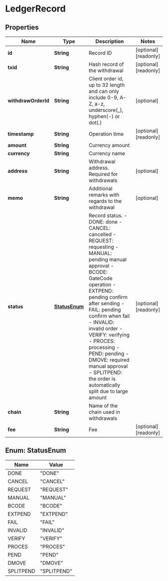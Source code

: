 
# LedgerRecord

## Properties

Name | Type | Description | Notes
------------ | ------------- | ------------- | -------------
**id** | **String** | Record ID |  [optional] [readonly]
**txid** | **String** | Hash record of the withdrawal |  [optional] [readonly]
**withdrawOrderId** | **String** | Client order id, up to 32 length and can only include 0-9, A-Z, a-z, underscore(_), hyphen(-) or dot(.)  |  [optional]
**timestamp** | **String** | Operation time |  [optional] [readonly]
**amount** | **String** | Currency amount | 
**currency** | **String** | Currency name | 
**address** | **String** | Withdrawal address. Required for withdrawals |  [optional]
**memo** | **String** | Additional remarks with regards to the withdrawal |  [optional]
**status** | [**StatusEnum**](#StatusEnum) | Record status.  - DONE: done - CANCEL: cancelled - REQUEST: requesting - MANUAL: pending manual approval - BCODE: GateCode operation - EXTPEND: pending confirm after sending - FAIL: pending confirm when fail - INVALID: invalid order - VERIFY: verifying - PROCES: processing - PEND: pending - DMOVE: required manual approval - SPLITPEND: the order is automatically split due to large amount |  [optional] [readonly]
**chain** | **String** | Name of the chain used in withdrawals | 
**fee** | **String** | Fee |  [optional] [readonly]

## Enum: StatusEnum

Name | Value
---- | -----
DONE | &quot;DONE&quot;
CANCEL | &quot;CANCEL&quot;
REQUEST | &quot;REQUEST&quot;
MANUAL | &quot;MANUAL&quot;
BCODE | &quot;BCODE&quot;
EXTPEND | &quot;EXTPEND&quot;
FAIL | &quot;FAIL&quot;
INVALID | &quot;INVALID&quot;
VERIFY | &quot;VERIFY&quot;
PROCES | &quot;PROCES&quot;
PEND | &quot;PEND&quot;
DMOVE | &quot;DMOVE&quot;
SPLITPEND | &quot;SPLITPEND&quot;

